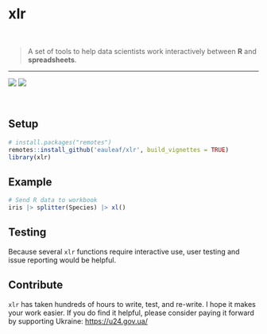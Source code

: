 xlr
================

<br>

> A set of tools to help data scientists work interactively between
> **R** and **spreadsheets**.

<hr>
<!-- badges: start -->

[![](https://img.shields.io/badge/devel%20version-0.0.0.9056-blue.svg)](https://github.com/eauleaf/xlr)
[![](https://img.shields.io/github/last-commit/eauleaf/xlr.svg)](https://github.com/eauleaf/xlr/commits/main)
<!-- badges: end -->

<br>

## Setup

``` r
# install.packages("remotes")
remotes::install_github('eauleaf/xlr', build_vignettes = TRUE)
library(xlr)
```

## Example

``` r
# Send R data to workbook
iris |> splitter(Species) |> xl()
```

## Testing

Because several `xlr` functions require interactive use, user testing
and issue reporting would be helpful.

## Contribute

`xlr` has taken hundreds of hours to write, test, and re-write. I hope
it makes your work easier. If you do find it helpful, please consider
paying it forward by supporting Ukraine: <https://u24.gov.ua/>
